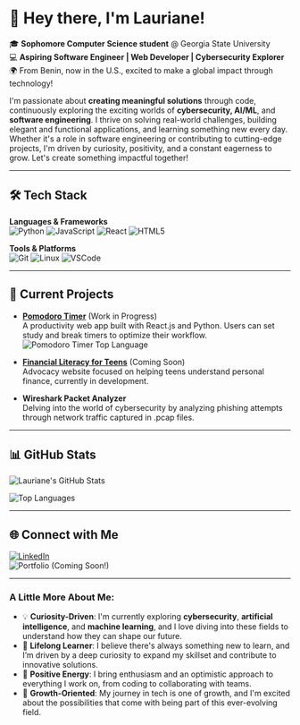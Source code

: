 # 💌 Hey there, I'm Lauriane!

🎓 **Sophomore Computer Science student** @ Georgia State University  
💻 **Aspiring Software Engineer | Web Developer | Cybersecurity Explorer**  
🌍 From Benin, now in the U.S., excited to make a global impact through technology!  

I'm passionate about **creating meaningful solutions** through code, continuously exploring the exciting worlds of **cybersecurity, AI/ML**, and **software engineering**. I thrive on solving real-world challenges, building elegant and functional applications, and learning something new every day. Whether it's a role in software engineering or contributing to cutting-edge projects, I'm driven by curiosity, positivity, and a constant eagerness to grow. Let's create something impactful together!

---

## 🛠️ Tech Stack

**Languages & Frameworks**  
![Python](https://img.shields.io/badge/Python-f2c1d3?style=for-the-badge&logo=python&logoColor=fefefe)
![JavaScript](https://img.shields.io/badge/JavaScript-f2c1d3?style=for-the-badge&logo=javascript&logoColor=fefefe)
![React](https://img.shields.io/badge/React-f2c1d3?style=for-the-badge&logo=react&logoColor=fefefe)
![HTML5](https://img.shields.io/badge/HTML5-f2c1d3?style=for-the-badge&logo=html5&logoColor=fefefe)

**Tools & Platforms**  
![Git](https://img.shields.io/badge/Git-e7dccf?style=for-the-badge&logo=git&logoColor=fefefe)
![Linux](https://img.shields.io/badge/Linux-e7dccf?style=for-the-badge&logo=linux&logoColor=fefefe)
![VSCode](https://img.shields.io/badge/VSCode-e7dccf?style=for-the-badge&logo=visual-studio-code&logoColor=fefefe)

---

## 🚀 Current Projects

- **[Pomodoro Timer](https://github.com/LaurianeH-05/Pomodoro-Timer)** (Work in Progress)  
  A productivity web app built with React.js and Python. Users can set study and break timers to optimize their workflow.  
  ![Pomodoro Timer Top Language](https://img.shields.io/github/languages/top/laurianeh-05/pomodoro-timer?color=f2c1d3&style=flat-square)

- **[Financial Literacy for Teens](https://github.com/LaurianeH-05/financial-literacy-website)** (Coming Soon)  
  Advocacy website focused on helping teens understand personal finance, currently in development.  

- **Wireshark Packet Analyzer**  
  Delving into the world of cybersecurity by analyzing phishing attempts through network traffic captured in .pcap files.  

---

## 📊 GitHub Stats

![Lauriane's GitHub Stats](https://github-readme-stats.vercel.app/api?username=laurianeh-05&show_icons=true&title_color=f2c1d3&icon_color=f2c1d3&text_color=333333&bg_color=fefefe)

![Top Languages](https://github-readme-stats.vercel.app/api/top-langs/?username=laurianeh-05&layout=compact&title_color=f2c1d3&icon_color=f2c1d3&text_color=333333&bg_color=fefefe)

---

## 🌐 Connect with Me

[![LinkedIn](https://img.shields.io/badge/LinkedIn-f2c1d3?style=for-the-badge&logo=linkedin&logoColor=fefefe)](https://www.linkedin.com/in/lauriane-houndjahoue/)  
![Portfolio](https://img.shields.io/badge/Portfolio-e7dccf?style=for-the-badge&logo=About.me&logoColor=fefefe) (Coming Soon!)

---

### A Little More About Me:
- 💡 **Curiosity-Driven**: I'm currently exploring **cybersecurity**, **artificial intelligence**, and **machine learning**, and I love diving into these fields to understand how they can shape our future.
- 🧠 **Lifelong Learner**: I believe there's always something new to learn, and I’m driven by a deep curiosity to expand my skillset and contribute to innovative solutions.
- 🌱 **Positive Energy**: I bring enthusiasm and an optimistic approach to everything I work on, from coding to collaborating with teams.  
- 🌟 **Growth-Oriented**: My journey in tech is one of growth, and I'm excited about the possibilities that come with being part of this ever-evolving field.
